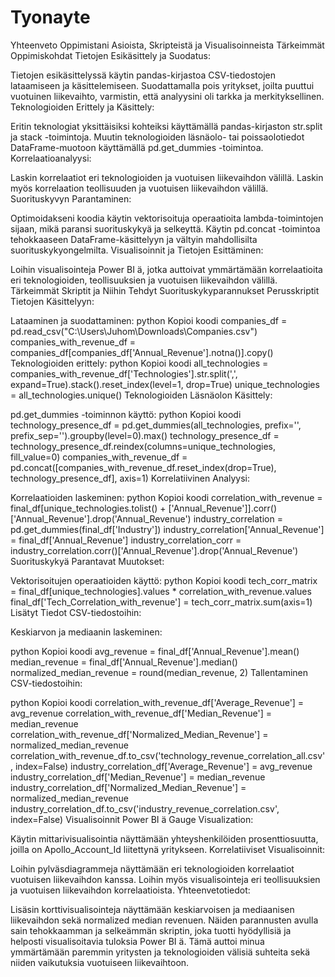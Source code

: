 # Tyonayte

Yhteenveto Oppimistani Asioista, Skripteistä ja Visualisoinneista
Tärkeimmät Oppimiskohdat
Tietojen Esikäsittely ja Suodatus:

Tietojen esikäsittelyssä käytin pandas-kirjastoa CSV-tiedostojen lataamiseen ja käsittelemiseen.
Suodattamalla pois yritykset, joilta puuttui vuotuinen liikevaihto, varmistin, että analyysini oli tarkka ja merkityksellinen.
Teknologioiden Erittely ja Käsittely:

Eritin teknologiat yksittäisiksi kohteiksi käyttämällä pandas-kirjaston str.split ja stack -toimintoja.
Muutin teknologioiden läsnäolo- tai poissaolotiedot DataFrame-muotoon käyttämällä pd.get_dummies -toimintoa.
Korrelaatioanalyysi:

Laskin korrelaatiot eri teknologioiden ja vuotuisen liikevaihdon välillä.
Laskin myös korrelaation teollisuuden ja vuotuisen liikevaihdon välillä.
Suorituskyvyn Parantaminen:

Optimoidakseni koodia käytin vektorisoituja operaatioita lambda-toimintojen sijaan, mikä paransi suorituskykyä ja selkeyttä.
Käytin pd.concat -toimintoa tehokkaaseen DataFrame-käsittelyyn ja vältyin mahdollisilta suorituskykyongelmilta.
Visualisoinnit ja Tietojen Esittäminen:

Loihin visualisointeja Power BI
ä, jotka auttoivat ymmärtämään korrelaatioita eri teknologioiden, teollisuuksien ja vuotuisen liikevaihdon välillä.
Tärkeimmät Skriptit ja Niihin Tehdyt Suorituskykyparannukset
Perusskriptit Tietojen Käsittelyyn:

Lataaminen ja suodattaminen:
python
Kopioi koodi
companies_df = pd.read_csv("C:\\Users\\Juhom\\Downloads\\Companies.csv")
companies_with_revenue_df = companies_df[companies_df['Annual_Revenue'].notna()].copy()
Teknologioiden erittely:
python
Kopioi koodi
all_technologies = companies_with_revenue_df['Technologies'].str.split(',', expand=True).stack().reset_index(level=1, drop=True)
unique_technologies = all_technologies.unique()
Teknologioiden Läsnäolon Käsittely:

pd.get_dummies -toiminnon käyttö:
python
Kopioi koodi
technology_presence_df = pd.get_dummies(all_technologies, prefix='', prefix_sep='').groupby(level=0).max()
technology_presence_df = technology_presence_df.reindex(columns=unique_technologies, fill_value=0)
companies_with_revenue_df = pd.concat([companies_with_revenue_df.reset_index(drop=True), technology_presence_df], axis=1)
Korrelatiivinen Analyysi:

Korrelaatioiden laskeminen:
python
Kopioi koodi
correlation_with_revenue = final_df[unique_technologies.tolist() + ['Annual_Revenue']].corr()['Annual_Revenue'].drop('Annual_Revenue')
industry_correlation = pd.get_dummies(final_df['Industry'])
industry_correlation['Annual_Revenue'] = final_df['Annual_Revenue']
industry_correlation_corr = industry_correlation.corr()['Annual_Revenue'].drop('Annual_Revenue')
Suorituskykyä Parantavat Muutokset:

Vektorisoitujen operaatioiden käyttö:
python
Kopioi koodi
tech_corr_matrix = final_df[unique_technologies].values * correlation_with_revenue.values
final_df['Tech_Correlation_with_revenue'] = tech_corr_matrix.sum(axis=1)
Lisätyt Tiedot CSV-tiedostoihin:

Keskiarvon ja mediaanin laskeminen:

python
Kopioi koodi
avg_revenue = final_df['Annual_Revenue'].mean()
median_revenue = final_df['Annual_Revenue'].median()
normalized_median_revenue = round(median_revenue, 2)
Tallentaminen CSV-tiedostoihin:

python
Kopioi koodi
correlation_with_revenue_df['Average_Revenue'] = avg_revenue
correlation_with_revenue_df['Median_Revenue'] = median_revenue
correlation_with_revenue_df['Normalized_Median_Revenue'] = normalized_median_revenue
correlation_with_revenue_df.to_csv('technology_revenue_correlation_all.csv', index=False)
industry_correlation_df['Average_Revenue'] = avg_revenue
industry_correlation_df['Median_Revenue'] = median_revenue
industry_correlation_df['Normalized_Median_Revenue'] = normalized_median_revenue
industry_correlation_df.to_csv('industry_revenue_correlation.csv', index=False)
Visualisoinnit Power BI
ä
Gauge Visualization:

Käytin mittarivisualisointia näyttämään yhteyshenkilöiden prosenttiosuutta, joilla on Apollo_Account_Id liitettynä yritykseen.
Korrelatiiviset Visualisoinnit:

Loihin pylväsdiagrammeja näyttämään eri teknologioiden korrelaatiot vuotuisen liikevaihdon kanssa.
Loihin myös visualisointeja eri teollisuuksien ja vuotuisen liikevaihdon korrelaatioista.
Yhteenvetotiedot:

Lisäsin korttivisualisointeja näyttämään keskiarvoisen ja mediaanisen liikevaihdon sekä normalized median revenuen.
Näiden parannusten avulla sain tehokkaamman ja selkeämmän skriptin, joka tuotti hyödyllisiä ja helposti visualisoitavia tuloksia Power BI
ä. Tämä auttoi minua ymmärtämään paremmin yritysten ja teknologioiden välisiä suhteita sekä niiden vaikutuksia vuotuiseen liikevaihtoon.
